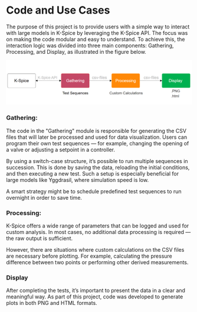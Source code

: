 # Code and Use Cases

The purpose of this project is to provide users with a simple way to interact with large models in K-Spice by leveraging the K-Spice API.
The focus was on making the code modular and easy to understand. To achieve this, the interaction logic was divided into three main components: Gathering, Processing, and Display, as illustrated in the figure below.

![cmd](https://github.com/eryksiejka47/K-Spice-API-Yggdrasil/blob/c584befc03935a049bdc69743a5abc52bcdd02fb/images/Block_Diagram.PNG)


### Gathering:

The code in the "Gathering" module is responsible for generating the CSV files that will later be processed and used for data visualization.
Users can program their own test sequences — for example, changing the opening of a valve or adjusting a setpoint in a controller.

By using a switch-case structure, it’s possible to run multiple sequences in succession. This is done by saving the data, reloading the initial conditions, and then executing a new test.
Such a setup is especially beneficial for large models like Yggdrasil, where simulation speed is low.

A smart strategy might be to schedule predefined test sequences to run overnight in order to save time.


### Processing:
K-Spice offers a wide range of parameters that can be logged and used for custom analysis.
In most cases, no additional data processing is required — the raw output is sufficient.

However, there are situations where custom calculations on the CSV files are necessary before plotting.
For example, calculating the pressure difference between two points or performing other derived measurements.

### Display
After completing the tests, it’s important to present the data in a clear and meaningful way.
As part of this project, code was developed to generate plots in both PNG and HTML formats.
